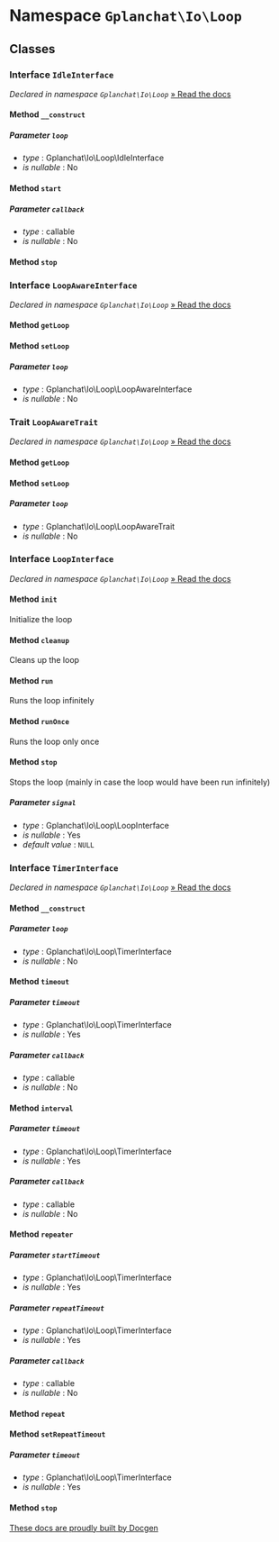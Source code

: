 Namespace `Gplanchat\Io\Loop`
==========



## Classes

### Interface `IdleInterface`

_Declared in namespace `Gplanchat\Io\Loop`_ [» Read the docs](Gplanchat-Io-Loop.md#interface-idleinterface)



#### Method `__construct`



##### Parameter `loop`


* *type* : Gplanchat\Io\Loop\IdleInterface
* *is nullable* : No


#### Method `start`



##### Parameter `callback`


* *type* : callable
* *is nullable* : No


#### Method `stop`





### Interface `LoopAwareInterface`

_Declared in namespace `Gplanchat\Io\Loop`_ [» Read the docs](Gplanchat-Io-Loop.md#interface-loopawareinterface)



#### Method `getLoop`



#### Method `setLoop`



##### Parameter `loop`


* *type* : Gplanchat\Io\Loop\LoopAwareInterface
* *is nullable* : No




### Trait `LoopAwareTrait`

_Declared in namespace `Gplanchat\Io\Loop`_ [» Read the docs](Gplanchat-Io-Loop.md#trait-loopawaretrait)



#### Method `getLoop`



#### Method `setLoop`



##### Parameter `loop`


* *type* : Gplanchat\Io\Loop\LoopAwareTrait
* *is nullable* : No




### Interface `LoopInterface`

_Declared in namespace `Gplanchat\Io\Loop`_ [» Read the docs](Gplanchat-Io-Loop.md#interface-loopinterface)



#### Method `init`

Initialize the loop

#### Method `cleanup`

Cleans up the loop

#### Method `run`

Runs the loop infinitely

#### Method `runOnce`

Runs the loop only once

#### Method `stop`

Stops the loop (mainly in case the loop would have been run infinitely)

##### Parameter `signal`


* *type* : Gplanchat\Io\Loop\LoopInterface
* *is nullable* : Yes
* *default value* : `NULL`




### Interface `TimerInterface`

_Declared in namespace `Gplanchat\Io\Loop`_ [» Read the docs](Gplanchat-Io-Loop.md#interface-timerinterface)



#### Method `__construct`



##### Parameter `loop`


* *type* : Gplanchat\Io\Loop\TimerInterface
* *is nullable* : No


#### Method `timeout`



##### Parameter `timeout`


* *type* : Gplanchat\Io\Loop\TimerInterface
* *is nullable* : Yes


##### Parameter `callback`


* *type* : callable
* *is nullable* : No


#### Method `interval`



##### Parameter `timeout`


* *type* : Gplanchat\Io\Loop\TimerInterface
* *is nullable* : Yes


##### Parameter `callback`


* *type* : callable
* *is nullable* : No


#### Method `repeater`



##### Parameter `startTimeout`


* *type* : Gplanchat\Io\Loop\TimerInterface
* *is nullable* : Yes


##### Parameter `repeatTimeout`


* *type* : Gplanchat\Io\Loop\TimerInterface
* *is nullable* : Yes


##### Parameter `callback`


* *type* : callable
* *is nullable* : No


#### Method `repeat`



#### Method `setRepeatTimeout`



##### Parameter `timeout`


* *type* : Gplanchat\Io\Loop\TimerInterface
* *is nullable* : Yes


#### Method `stop`







[These docs are proudly built by Docgen](https://github.com/gplanchat/php-docgen)